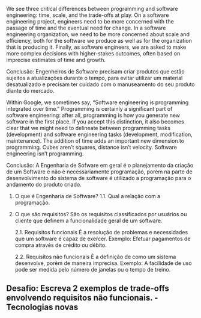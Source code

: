 We see three critical differences between programming and software engineering: time, scale, and the trade-offs at play.   On a software engineering project, engineers need to be more concerned with the passage of time and the eventual need for change. In a software engineering organization, we need to be more concerned about scale and efficiency, both for the software we produce as well as for the organization that is producing it. Finally, as software engineers, we are asked to make more complex decisions with higher-stakes outcomes, often based on imprecise estimates of time and growth.

Conclusão: Engenheiros de Software precisam criar produtos que estão sujeitos a atualizações durante o tempo, para evitar utilizar um material desatualizado e precisam ter cuidado com o manuseamento do seu produto diante do mercado.

Within Google, we sometimes say, “Software engineering is programming integrated over time.” Programming  is certainly a significant part of software engineering: after all, programming is how you generate new software in the first place. If you accept this distinction, it also becomes clear that we might need to delineate between programming tasks (development) and software engineering tasks (development, modification, maintenance). The addition of time adds an important new dimension to programming. Cubes aren’t squares, distance isn’t velocity. Software engineering isn’t programming.

Conclusão: A Engenharia de Sofware em geral é o planejamento da criação de um Software e não é necessariamente programação, porém na parte de desenvolvimento do sistema de software é utilizado a programação para o andamento do produto criado.

1. O que é Engenharia de Software?
  1.1. Qual a relação com a programação.

2. O que são requisitos?
  São os requisitos classificados por usuários ou cliente que definem a funcionalidade geral de um software.

   2.1. Requisitos funcionais
   É a resolução de problemas e necessidades que um software é capaz de exercer. Exemplo: Efetuar pagamentos de compra através de crédito ou débito.
   
   2.2. Requisitos não funcionais
   É a definição de como um sistema desenvolve, porém de maneira imprecisa. Exemplo: A facilidade de uso pode ser medida pelo número de janelas ou o tempo de treino. 

Desafio: Escreva 2 exemplos de trade-offs envolvendo requisitos não funcionais.
-Tecnologias novas
-
